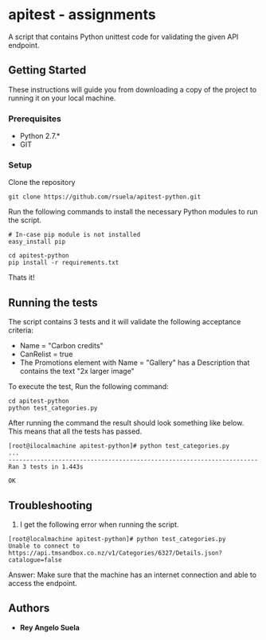 # apitest - assignments

A script that contains Python unittest code for validating the given API endpoint.

## Getting Started

These instructions will guide you from downloading a copy of the project to running it on your local machine.

### Prerequisites

* Python 2.7.*
* GIT

### Setup

Clone the repository
 ```
git clone https://github.com/rsuela/apitest-python.git
 ```

Run the following commands to install the necessary Python modules to run the script.
 ```
 # In-case pip module is not installed
 easy_install pip
 
 cd apitest-python
 pip install -r requirements.txt
 ```
 
Thats it!


## Running the tests

The script contains 3 tests and it will validate the following acceptance criteria:

* Name = "Carbon credits"
* CanRelist = true
* The Promotions element with Name = "Gallery" has a Description that contains the text "2x larger image"

To execute the test, Run the following command:
 ```
 cd apitest-python
 python test_categories.py
 ```
 
 After running the command the result should look something like below. This means that all the tests has passed.
 ```
 [root@ilocalmachine apitest-python]# python test_categories.py 
...
----------------------------------------------------------------------
Ran 3 tests in 1.443s

OK
```

## Troubleshooting
1. I get the following error when running the script.
```
[root@localmachine apitest-python]# python test_categories.py 
Unable to connect to https://api.tmsandbox.co.nz/v1/Categories/6327/Details.json?catalogue=false
```
Answer: Make sure that the machine has an internet connection and able to access the endpoint.


## Authors

* **Rey Angelo Suela**
